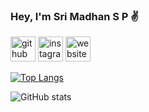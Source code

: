 ### Hey, I'm Sri Madhan S P :v:

[<img src='https://cdn.jsdelivr.net/npm/simple-icons@3.0.1/icons/github.svg' alt='github' height='40'>](https://github.com/Sri-Madhan)  [<img src='https://cdn.jsdelivr.net/npm/simple-icons@3.0.1/icons/instagram.svg' alt='instagram' height='40'>](https://www.instagram.com/madhu_.02/)  [<img src='https://cdn.jsdelivr.net/npm/simple-icons@3.0.1/icons/icloud.svg' alt='website' height='40'>](https://madhu-website.herokuapp.com/)  

[![Top Langs](https://github-readme-stats.vercel.app/api/top-langs/?username=Sri-Madhan)](https://github.com/anuraghazra/github-readme-stats)

![GitHub stats](https://github-readme-stats.vercel.app/api?username=Sri-Madhan&show_icons=true)  


